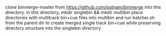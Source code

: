 clone binmerge-master from https://github.com/putnam/binmerge into this directory.
in this directory, 
mkdir singlebin && mkdir multibin
place directories with multitrack bin+cue files into multibin and run batcher.sh from the parent dir to create merged single track bin+cue while preserving directory structure into the singlebin directory
